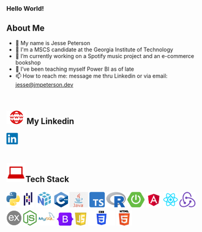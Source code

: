 ### Hello World!
## About Me 
- 👋 My name is Jesse Peterson
- 🏫 I'm a MSCS candidate at the Georgia Institute of Technology
- 🔭 I’m currently working on a Spotify music project and an e-commerce bookshop
- 🌱 I’ve been teaching myself Power BI as of late
- 📫 How to reach me: message me thru Linkedin or via email: jesse@jmpeterson.dev


<br>
<h2><img src="languages/www.png" height="35px">My Linkedin</h2>

<a href="https://www.linkedin.com/in/jesse-peterson-959b2b224"><img src="languages/linkedin.png" height="30px"></a>
<br><br>

<h2><img src="languages/laptop.png" height="50px">Tech Stack</h2>


  
 <div>
    <img src="languages/python.png" height="40px">
    <img src="languages/pandas3.png" height="44px">
    <img src="languages/numpy.svg" height="44px">
    <img src="languages/c++.png" height="40px">
    <img src="languages/java.png" height="40px">
    <img src="languages/typescript.png" height="40px">
    <img src="languages/R.png" height="40px">
    <img src="languages/springboot.png" height="40px">
    <img src="languages/angular.png" height="40px">
    <img src="languages/react.png" height="40px">
    <img src="languages/redux.svg" height="40px">
    <img src="languages/express.png" height="40px">
    <img src="languages/nodejs.png" height="40px">
    <img src="languages/mysqllogo.png" height="45px">
    <img src="languages/bootstrap.png" height="34px">
    <img src="languages/js.png" height="34px">
    <img src="languages/css.png" height="40px" padding="0" margin="0">
    <img src="languages/html.png" height="40px" padding="0" margin="0">
    <!-- <img  src="languages/docker.png" height="34px"> -->
</div>
            
